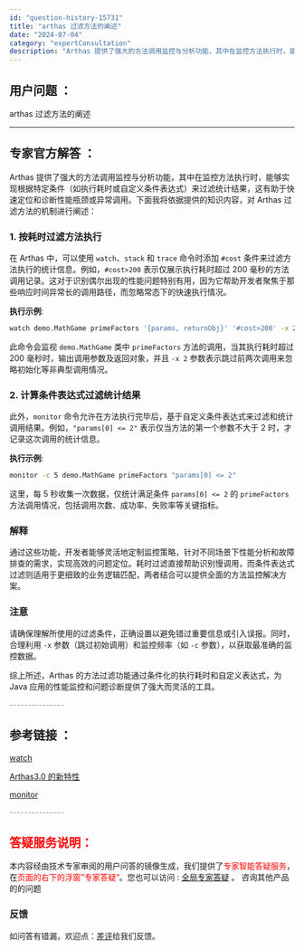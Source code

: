 ```yaml
---
id: "question-history-15731"
title: "arthas 过滤方法的阐述"
date: "2024-07-04"
category: "expertConsultation"
description: "Arthas 提供了强大的方法调用监控与分析功能，其中在监控方法执行时，能够实现根据特定条件（如执行耗时或自定义条件表达式）来过滤统计结果，这有助于快速定位和诊断性能瓶颈或异常调用。下面我将依据提供的知识内容，对 Arthas 过滤方法的机制进行阐述：### 1. 按耗时过滤方法执行在 Arthas"
---
```


## 用户问题 ：

arthas 过滤方法的阐述

---

## 专家官方解答 ：

Arthas 提供了强大的方法调用监控与分析功能，其中在监控方法执行时，能够实现根据特定条件（如执行耗时或自定义条件表达式）来过滤统计结果，这有助于快速定位和诊断性能瓶颈或异常调用。下面我将依据提供的知识内容，对 Arthas 过滤方法的机制进行阐述：

### 1. 按耗时过滤方法执行

在 Arthas 中，可以使用 `watch`、`stack` 和 `trace` 命令时添加 `#cost` 条件来过滤方法执行的统计信息。例如，`#cost>200` 表示仅展示执行耗时超过 200 毫秒的方法调用记录。这对于识别偶尔出现的性能问题特别有用，因为它帮助开发者聚焦于那些响应时间异常长的调用路径，而忽略常态下的快速执行情况。

**执行示例**:

```bash
watch demo.MathGame primeFactors '{params, returnObj}' '#cost>200' -x 2
```

此命令会监视 `demo.MathGame` 类中 `primeFactors` 方法的调用，当其执行耗时超过 200 毫秒时，输出调用参数及返回对象，并且 `-x 2` 参数表示跳过前两次调用来忽略初始化等非典型调用情况。

### 2. 计算条件表达式过滤统计结果

此外，`monitor` 命令允许在方法执行完毕后，基于自定义条件表达式来过滤和统计调用结果。例如，`"params[0] <= 2"` 表示仅当方法的第一个参数不大于 2 时，才记录这次调用的统计信息。

**执行示例**:

```bash
monitor -c 5 demo.MathGame primeFactors "params[0] <= 2"
```

这里，每 5 秒收集一次数据，仅统计满足条件 `params[0] <= 2` 的 `primeFactors` 方法调用情况，包括调用次数、成功率、失败率等关键指标。

### 解释

通过这些功能，开发者能够灵活地定制监控策略，针对不同场景下性能分析和故障排查的需求，实现高效的问题定位。耗时过滤直接帮助识别慢调用，而条件表达式过滤则适用于更细致的业务逻辑匹配，两者结合可以提供全面的方法监控解决方案。

### 注意

请确保理解所使用的过滤条件，正确设置以避免错过重要信息或引入误报。同时，合理利用 `-x` 参数（跳过初始调用）和监控频率（如 `-c` 参数），以获取最准确的监控数据。

综上所述，Arthas 的方法过滤功能通过条件化的执行耗时和自定义表达式，为 Java 应用的性能监控和问题诊断提供了强大而灵活的工具。

<font color="#949494">---------------</font>

## 参考链接 ：

[watch](../watch.md)

[Arthas3.0 的新特性](../arthas3.md)

[monitor](../monitor.md)

<font color="#949494">---------------</font>

## <font color="#FF0000">答疑服务说明：</font>

本内容经由技术专家审阅的用户问答的镜像生成，我们提供了<font color="#FF0000">专家智能答疑服务</font>，在<font color="#FF0000">页面的右下的浮窗”专家答疑“</font>。您也可以访问 : [全局专家答疑](https://answer.opensource.alibaba.com/docs/intro) 。 咨询其他产品的的问题

### 反馈

如问答有错漏，欢迎点：[差评](https://ai.nacos.io/user/feedbackByEnhancerGradePOJOID?enhancerGradePOJOId=16091)给我们反馈。
